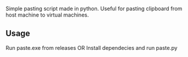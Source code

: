 Simple pasting script made in python. Useful for pasting clipboard from host machine to virtual machines.

## Usage
Run paste.exe from releases
OR
Install dependecies and run paste.py
